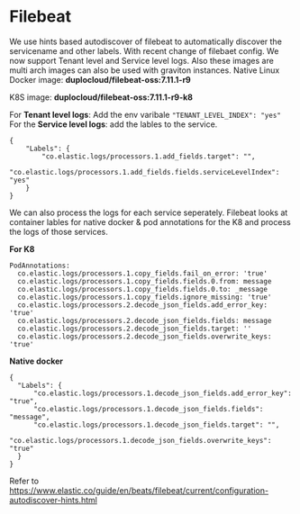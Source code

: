 # Filebeat
We use hints based autodiscover of filebeat to automatically discover the servicename and other labels. 
With recent change of filebaet config. We now support Tenant level and Service level logs. Also these images are multi arch images can also be used with graviton instances.
Native Linux Docker image: **duplocloud/filebeat-oss:7.11.1-r9**

K8S image: **duplocloud/filebeat-oss:7.11.1-r9-k8**

For **Tenant level logs**: Add the env varibale `"TENANT_LEVEL_INDEX": "yes"`  
For the **Service level logs**: add the lables to the service.  
```
{
	"Labels": {
		"co.elastic.logs/processors.1.add_fields.target": "",
		"co.elastic.logs/processors.1.add_fields.fields.serviceLevelIndex": "yes"
	}
}
```


We can also process the logs for each service seperately. Filebeat looks at container lables for native docker & pod annotations for the K8 and process the logs of those services.

**For K8**
```
PodAnnotations:
  co.elastic.logs/processors.1.copy_fields.fail_on_error: 'true'
  co.elastic.logs/processors.1.copy_fields.fields.0.from: message
  co.elastic.logs/processors.1.copy_fields.fields.0.to: _message
  co.elastic.logs/processors.1.copy_fields.ignore_missing: 'true'
  co.elastic.logs/processors.2.decode_json_fields.add_error_key: 'true'
  co.elastic.logs/processors.2.decode_json_fields.fields: message
  co.elastic.logs/processors.2.decode_json_fields.target: ''
  co.elastic.logs/processors.2.decode_json_fields.overwrite_keys: 'true'
  ```
  
**Native docker**
  ```
 {
	"Labels": {
		"co.elastic.logs/processors.1.decode_json_fields.add_error_key": "true",
		"co.elastic.logs/processors.1.decode_json_fields.fields": "message",
		"co.elastic.logs/processors.1.decode_json_fields.target": "",
		"co.elastic.logs/processors.1.decode_json_fields.overwrite_keys": "true"
	}
}
```

Refer to https://www.elastic.co/guide/en/beats/filebeat/current/configuration-autodiscover-hints.html
